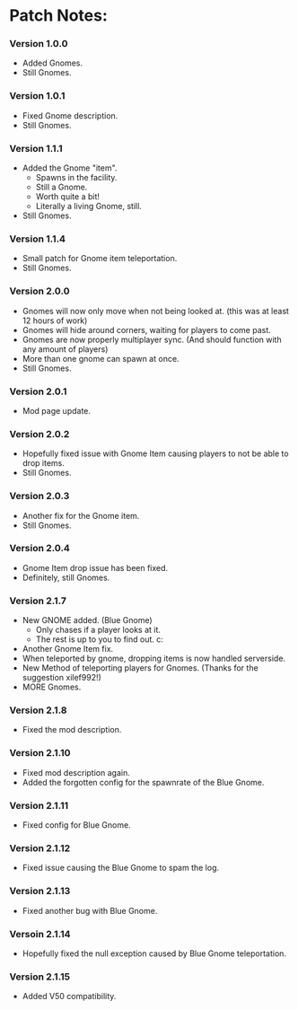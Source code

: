 # Patch Notes:

### Version 1.0.0
- Added Gnomes.
- Still Gnomes.
### Version 1.0.1
- Fixed Gnome description.
- Still Gnomes.
### Version 1.1.1
- Added the Gnome "item".
	- Spawns in the facility.
	- Still a Gnome.
	- Worth quite a bit!
	- Literally a living Gnome, still.
- Still Gnomes.
### Version 1.1.4
- Small patch for Gnome item teleportation.
- Still Gnomes.
### Version 2.0.0
- Gnomes will now only move when not being looked at. (this was at least 12 hours of work)
- Gnomes will hide around corners, waiting for players to come past.
- Gnomes are now properly multiplayer sync. (And should function with any amount of players)
- More than one gnome can spawn at once.
- Still Gnomes.
### Version 2.0.1
- Mod page update.
### Version 2.0.2
- Hopefully fixed issue with Gnome Item causing players to not be able to drop items.
- Still Gnomes.
### Version 2.0.3
- Another fix for the Gnome item.
- Still Gnomes.
### Version 2.0.4
- Gnome Item drop issue has been fixed.
- Definitely, still Gnomes.
### Version 2.1.7
- New GNOME added. (Blue Gnome)
	- Only chases if a player looks at it.
	- The rest is up to you to find out. c:
- Another Gnome Item fix.
- When teleported by gnome, dropping items is now handled serverside.
- New Method of teleporting players for Gnomes. (Thanks for the suggestion xilef992!)
- MORE Gnomes.
### Version 2.1.8
- Fixed the mod description.
### Version 2.1.10
- Fixed mod description again.
- Added the forgotten config for the spawnrate of the Blue Gnome.
### Version 2.1.11
- Fixed config for Blue Gnome.
### Version 2.1.12
- Fixed issue causing the Blue Gnome to spam the log.
### Version 2.1.13
- Fixed another bug with Blue Gnome.
### Versoin 2.1.14
- Hopefully fixed the null exception caused by Blue Gnome teleportation.
### Version 2.1.15
- Added V50 compatibility.
